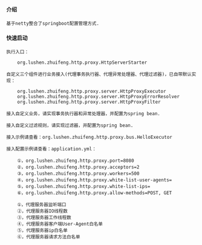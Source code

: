 	
#### 介绍

	基于netty整合了springboot配置管理方式.
	
#### 快速启动

	执行入口：
	
		org.lushen.zhuifeng.http.proxy.HttpServerStarter
	
	自定义三个组件进行业务接入(代理事务执行器、代理异常处理器、代理过滤器)，已自带默认实现：
	
		org.lushen.zhuifeng.http.proxy.server.HttpProxyExecutor
		org.lushen.zhuifeng.http.proxy.server.HttpProxyErrorResolver
		org.lushen.zhuifeng.http.proxy.server.HttpProxyFilter
	
	接入自定义业务，请实现事务执行器和异常处理器，并配置为spring bean.
	
	接入自定义过滤规则，请实现过滤器，并配置为spring bean.
	
	接入示例请查看：org.lushen.zhuifeng.http.proxy.bus.HelloExecutor
	
	接入配置示例请查看：application.yml：
		
		①，org.lushen.zhuifeng.http.proxy.port=8080
		②，org.lushen.zhuifeng.http.proxy.acceptors=2
		③，org.lushen.zhuifeng.http.proxy.workers=500
		④，org.lushen.zhuifeng.http.proxy.white-list-user-agents=
		⑤，org.lushen.zhuifeng.http.proxy.white-list-ips=
		⑥，org.lushen.zhuifeng.http.proxy.allow-methods=POST, GET
		 
		①，代理服务器监听端口
		②，代理服务器IO线程数
		③，代理服务器工作线程数
		④，代理服务器客户端User-Agent白名单
		⑤，代理服务器ip白名单
		⑥，代理服务器请求方法白名单


